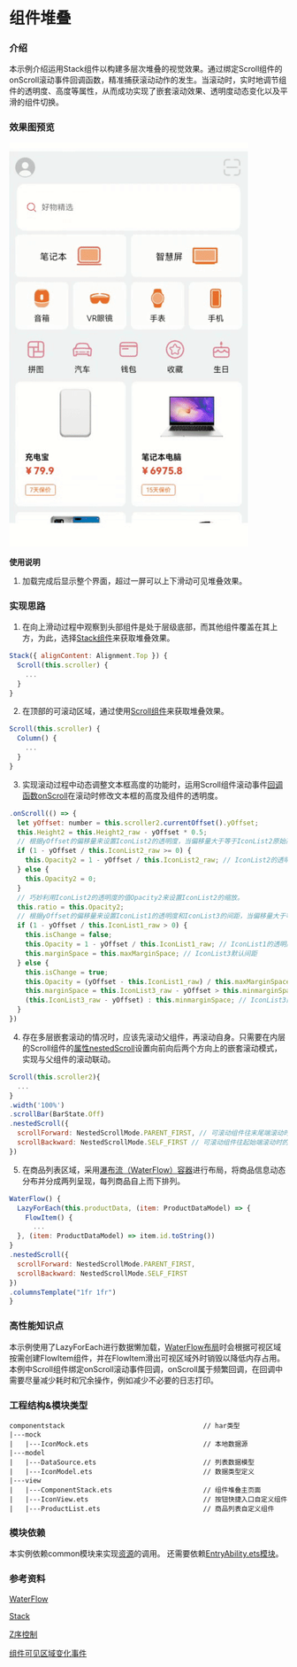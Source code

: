 # 组件堆叠

### 介绍

本示例介绍运用Stack组件以构建多层次堆叠的视觉效果。通过绑定Scroll组件的onScroll滚动事件回调函数，精准捕获滚动动作的发生。当滚动时，实时地调节组件的透明度、高度等属性，从而成功实现了嵌套滚动效果、透明度动态变化以及平滑的组件切换。

### 效果图预览

![](../../product/entry/src/main/resources/base/media/component_stack.gif)

**使用说明**

1. 加载完成后显示整个界面，超过一屏可以上下滑动可见堆叠效果。

### 实现思路

1. 在向上滑动过程中观察到头部组件是处于层级底部，而其他组件覆盖在其上方，为此，选择[Stack组件](src/main/ets/view/ComponentStack.ets)来获取堆叠效果。
```javascript
Stack({ alignContent: Alignment.Top }) {
  Scroll(this.scroller) {
    ...
  }
}
```
2. 在顶部的可滚动区域，通过使用[Scroll组件](src/main/ets/view/ComponentStack.ets)来获取堆叠效果。
```javascript
Scroll(this.scroller) {
  Column() {
    ...
  }
}
```
3. 实现滚动过程中动态调整文本框高度的功能时，运用Scroll组件滚动事件[回调函数onScroll](src/main/ets/view/ComponentStack.ets)在滚动时修改文本框的高度及组件的透明度。
```javascript   
.onScroll(() => {
  let yOffset: number = this.scroller2.currentOffset().yOffset;
  this.Height2 = this.Height2_raw - yOffset * 0.5;
  // 根据yOffset的偏移量来设置IconList2的透明度，当偏移量大于等于IconList2原始高度就是透明的。
  if (1 - yOffset / this.IconList2_raw >= 0) {
    this.Opacity2 = 1 - yOffset / this.IconList2_raw; // IconList2的透明度
  } else {
    this.Opacity2 = 0;
  }
  // 巧妙利用IconList2的透明度的值Opacity2来设置IconList2的缩放。
  this.ratio = this.Opacity2;
  // 根据yOffset的偏移量来设置IconList1的透明度和IconList3的间距，当偏移量大于等于IconList1原始高度就是透明的同时IconList3的间距也是最小的。
  if (1 - yOffset / this.IconList1_raw > 0) {
    this.isChange = false;
    this.Opacity = 1 - yOffset / this.IconList1_raw; // IconList1的透明度
    this.marginSpace = this.maxMarginSpace; // IconList3默认间距
  } else {
    this.isChange = true;
    this.Opacity = (yOffset - this.IconList1_raw) / this.maxMarginSpace; // IconList1的透明度
    this.marginSpace = this.IconList3_raw - yOffset > this.minmarginSpace ?
    (this.IconList3_raw - yOffset) : this.minmarginSpace; // IconList3的间距
  }
})
```
4. 存在多层嵌套滚动的情况时，应该先滚动父组件，再滚动自身。只需要在内层的Scroll组件的[属性nestedScroll](src/main/ets/view/ComponentStack.ets)设置向前向后两个方向上的嵌套滚动模式，实现与父组件的滚动联动。
```javascript  
Scroll(this.scroller2){
  ...
}
.width('100%')
.scrollBar(BarState.Off)
.nestedScroll({
  scrollForward: NestedScrollMode.PARENT_FIRST, // 可滚动组件往末尾端滚动时的嵌套滚动选项,父组件先滚动，父组件滚动到边缘以后自身滚动。
  scrollBackward: NestedScrollMode.SELF_FIRST // 可滚动组件往起始端滚动时的嵌套滚动选项,自身先滚动，自身滚动到边缘以后父组件滚动。
})
```
5. 在商品列表区域，采用[瀑布流（WaterFlow）容器](src/main/ets/view/ProductList.ets)进行布局，将商品信息动态分布并分成两列呈现，每列商品自上而下排列。
```javascript   
WaterFlow() {
  LazyForEach(this.productData, (item: ProductDataModel) => {
    FlowItem() {
      ...
  }, (item: ProductDataModel) => item.id.toString())
}
.nestedScroll({
  scrollForward: NestedScrollMode.PARENT_FIRST,
  scrollBackward: NestedScrollMode.SELF_FIRST
})
.columnsTemplate("1fr 1fr")
}
```

### 高性能知识点

本示例使用了LazyForEach进行数据懒加载，[WaterFlow布局](src/main/ets/view/ProductList.ets)时会根据可视区域按需创建FlowItem组件，并在FlowItem滑出可视区域外时销毁以降低内存占用。
本例中Scroll组件绑定onScroll滚动事件回调，onScroll属于频繁回调，在回调中需要尽量减少耗时和冗余操作，例如减少不必要的日志打印。

### 工程结构&模块类型

```
componentstack                                   // har类型
|---mock
|   |---IconMock.ets                             // 本地数据源 
|---model
|   |---DataSource.ets                           // 列表数据模型
|   |---IconModel.ets                            // 数据类型定义 
|---view
|   |---ComponentStack.ets                       // 组件堆叠主页面 
|   |---IconView.ets                             // 按钮快捷入口自定义组件 
|   |---ProductList.ets                          // 商品列表自定义组件
```

### 模块依赖

本实例依赖common模块来实现[资源](../../common/utils/src/main/resources/base/element)的调用。 还需要依赖[EntryAbility.ets模块](../../product/entry/src/main/ets/entryability/EntryAbility.ets)。

### 参考资料

[WaterFlow](https://developer.harmonyos.com/cn/docs/documentation/doc-references-V2/ts-container-waterflow-0000001579866570-V2)

[Stack](https://developer.harmonyos.com/cn/docs/documentation/doc-references-V2/ts-container-stack-0000001630425685-V2)

[Z序控制](https://developer.harmonyos.com/cn/docs/documentation/doc-references-V2/ts-universal-attributes-z-order-0000001580185722-V2)

[组件可见区域变化事件](https://developer.harmonyos.com/cn/docs/documentation/doc-references-V2/ts-universal-component-visible-area-change-event-0000001580345642-V2?catalogVersion=V2)